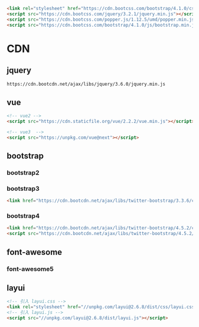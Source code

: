 ``` html
<link rel="stylesheet" href="https://cdn.bootcss.com/bootstrap/4.1.0/css/bootstrap.min.css">
<script src="https://cdn.bootcss.com/jquery/3.2.1/jquery.min.js"></script>
<script src="https://cdn.bootcss.com/popper.js/1.12.5/umd/popper.min.js"></script>
<script src="https://cdn.bootcss.com/bootstrap/4.1.0/js/bootstrap.min.js"></script>
``` 

# CDN
## jquery
``` html
https://cdn.bootcdn.net/ajax/libs/jquery/3.6.0/jquery.min.js
```
## vue
``` html
<!-- vue2 -->
<script src="https://cdn.staticfile.org/vue/2.2.2/vue.min.js"></script>

<!-- vue3  -->
<script src="https://unpkg.com/vue@next"></script>
```
## bootstrap
### bootstrap2

### bootstrap3
``` html
<link href="https://cdn.bootcdn.net/ajax/libs/twitter-bootstrap/3.3.6/css/bootstrap.min.css" rel="stylesheet">
```
### bootstrap4
``` html
<link href="https://cdn.bootcdn.net/ajax/libs/twitter-bootstrap/4.5.2/css/bootstrap.min.css" rel="stylesheet">
<script src="https://cdn.bootcdn.net/ajax/libs/twitter-bootstrap/4.5.2/js/bootstrap.min.js"></script>
```
## font-awesome
### font-awesome5 

## layui
``` html
<!-- 引入 layui.css -->
<link rel="stylesheet" href="//unpkg.com/layui@2.6.8/dist/css/layui.css">
<!-- 引入 layui.js -->
<script src="//unpkg.com/layui@2.6.8/dist/layui.js"></script>
``` 
